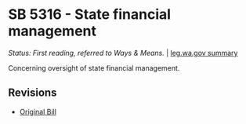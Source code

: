 # SB 5316 - State financial management
*Status: First reading, referred to Ways & Means.* | [leg.wa.gov summary](https://app.leg.wa.gov/billsummary?BillNumber=5316&Year=2021)

Concerning oversight of state financial management.

## Revisions
* [Original Bill](1/)